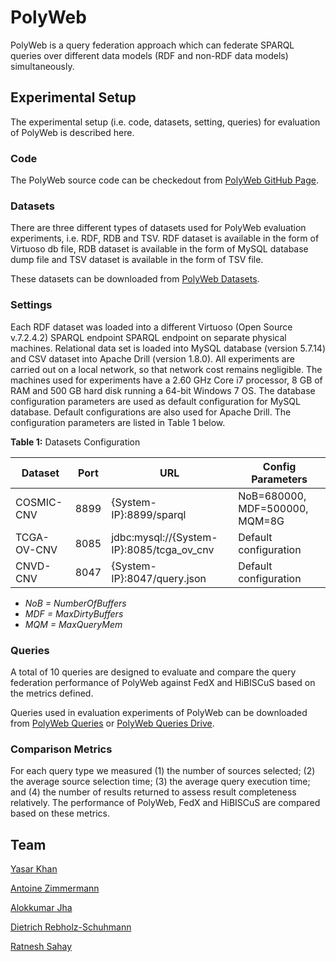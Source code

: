 # PolyWeb
PolyWeb is a query federation approach which can federate SPARQL queries over different data models (RDF and non-RDF data models) simultaneously.

## Experimental Setup
The experimental setup (i.e. code, datasets, setting, queries) for evaluation of PolyWeb is described here.

### Code
The PolyWeb source code can be checkedout from [PolyWeb GitHub Page](https://github.com/yasarkhangithub/PolyWeb). 

### Datasets
There are three different types of datasets used for PolyWeb evaluation experiments, i.e. RDF, RDB and TSV. RDF dataset is available in the form of Virtuoso db file, RDB dataset is available in the form of MySQL database dump file and TSV dataset is available in the form of TSV file.

These datasets can be downloaded from [PolyWeb Datasets](https://goo.gl/TkoObW).

### Settings
Each RDF dataset was loaded into a different Virtuoso (Open Source v.7.2.4.2) SPARQL endpoint SPARQL endpoint on separate physical machines. Relational data set is loaded into MySQL database (version 5.7.14) and CSV dataset into Apache Drill (version 1.8.0). All experiments are carried out on a local network, so that network cost remains negligible. The machines used for experiments have a 2.60 GHz Core i7 processor, 8 GB of RAM and 500 GB hard disk running a 64-bit Windows 7 OS. The database configuration parameters are used as default configuration for MySQL database. Default configurations are also used for Apache Drill. The configuration parameters are listed in Table 1 below.

**Table 1:** Datasets Configuration

| Dataset       | Port           | URL  | Config Parameters  |
| ------------- |-------------| -----| -----|
| COSMIC-CNV      | 8899 | {System-IP}:8899/sparql | NoB=680000, MDF=500000, MQM=8G |
| TCGA-OV-CNV      | 8085      |   jdbc:mysql://{System-IP}:8085/tcga_ov_cnv | Default configuration |
| CNVD-CNV | 8047      |    {System-IP}:8047/query.json | Default configuration |

- *NoB = NumberOfBuffers*
- *MDF = MaxDirtyBuffers*
- *MQM = MaxQueryMem*

### Queries
A total of 10 queries are designed to evaluate and compare the query federation performance of PolyWeb against FedX and HiBISCuS based on the metrics defined.

Queries used in evaluation experiments of PolyWeb can be downloaded from [PolyWeb Queries](https://github.com/yasarkhangithub/PolyWeb/tree/master/polyweb_queries) or [PolyWeb Queries Drive](https://goo.gl/LQG7Qb). 

### Comparison Metrics
For each query type we measured (1) the number of sources selected; (2) the average source selection time; (3) the average query execution time;  and (4) the number of results returned to assess result completeness relatively. The performance of PolyWeb, FedX and HiBISCuS are compared based on these metrics.

## Team

[Yasar Khan](https://www.insight-centre.org/users/yasar-khan)

[Antoine Zimmermann](https://www.emse.fr/~zimmermann/)

[Alokkumar Jha](https://www.insight-centre.org/users/alok-kumar)

[Dietrich Rebholz-Schuhmann](https://www.insight-centre.org/users/dietrich-rebholz-schuhmann)

[Ratnesh Sahay](https://www.insight-centre.org/users/ratnesh-sahay)
